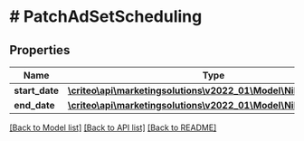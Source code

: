 # # PatchAdSetScheduling

## Properties

Name | Type | Description | Notes
------------ | ------------- | ------------- | -------------
**start_date** | [**\criteo\api\marketingsolutions\v2022_01\Model\NillableDateTime**](NillableDateTime.md) |  | [optional]
**end_date** | [**\criteo\api\marketingsolutions\v2022_01\Model\NillableDateTime**](NillableDateTime.md) |  | [optional]

[[Back to Model list]](../../README.md#models) [[Back to API list]](../../README.md#endpoints) [[Back to README]](../../README.md)
